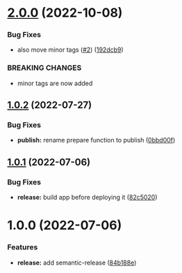 # [2.0.0](https://github.com/iamludal/semantic-release-tags/compare/1.0.2...2.0.0) (2022-10-08)


### Bug Fixes

* also move minor tags ([#2](https://github.com/iamludal/semantic-release-tags/issues/2)) ([192dcb9](https://github.com/iamludal/semantic-release-tags/commit/192dcb9a32639fc6e8998a1b94184bf3424e8e71))


### BREAKING CHANGES

* minor tags are now added

## [1.0.2](https://github.com/iamludal/semantic-release-tags/compare/1.0.1...1.0.2) (2022-07-27)


### Bug Fixes

* **publish:** rename prepare function to publish ([0bbd00f](https://github.com/iamludal/semantic-release-tags/commit/0bbd00fcab91d27101e627fe6cdb938af00fcbb7))

## [1.0.1](https://github.com/iamludal/semantic-release-tags/compare/1.0.0...1.0.1) (2022-07-06)


### Bug Fixes

* **release:** build app before deploying it ([82c5020](https://github.com/iamludal/semantic-release-tags/commit/82c5020a93d95910257c5db5f296c83976023751))

# 1.0.0 (2022-07-06)


### Features

* **release:** add semantic-release ([84b188e](https://github.com/iamludal/semantic-release-tags/commit/84b188e56546e52587e4d98cec2e4a141047ae54))
